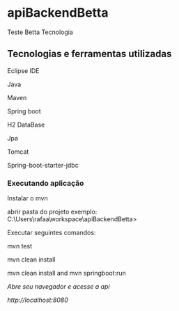 # apiBackendBetta
Teste Betta Tecnologia

## Tecnologias e ferramentas utilizadas
<p>Eclipse IDE</p>
<p>Java</p>
<p>Maven</p>
<p>Spring boot</p>
<p>H2 DataBase</p>
<p>Jpa</p>
<p>Tomcat</p>
<p>Spring-boot-starter-jdbc</p>

### Executando aplicação
<p>Instalar o mvn</p>
<p>abrir pasta do projeto exemplo: C:\Users\rafaa\workspace\apiBackendBetta></p>
<p>Executar seguintes comandos: </p>
<p>mvn test</p>
<p>mvn clean install</p>
<p>mvn clean install and mvn springboot:run</p>
<p><em>Abre seu navegador e acesse a api</em></p>
<p><em>http://localhost:8080</em></p>

